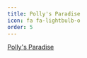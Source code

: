 ```yaml
---
title: Polly's Paradise
icon: fa fa-lightbulb-o
order: 5
---
```

<a href="https://blog.polly-mindpalace.xyz/paradise.github.io">Polly's Paradise</a>